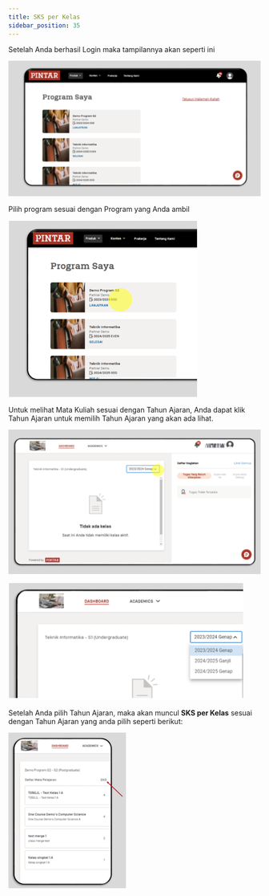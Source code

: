 ```yaml
---
title: SKS per Kelas
sidebar_position: 35
---
```

Setelah Anda berhasil Login maka tampilannya akan seperti ini

![](/img/view-all-class-per-academic-year-1.ind.png)

Pilih program sesuai dengan Program yang Anda ambil

![](/img/view-all-class-per-academic-year-2.ind.png)

Untuk melihat Mata Kuliah sesuai dengan Tahun Ajaran, Anda dapat klik Tahun Ajaran untuk memilih Tahun Ajaran yang akan ada lihat.

![](/img/view-all-class-per-academic-year-3.ind.png)

![](/img/view-all-class-per-academic-year-4.ind.png)

Setelah Anda pilih Tahun Ajaran, maka akan muncul **SKS per Kelas** sesuai dengan Tahun Ajaran yang anda pilih seperti berikut:

![](/img/credit-per-class.ind.png)
